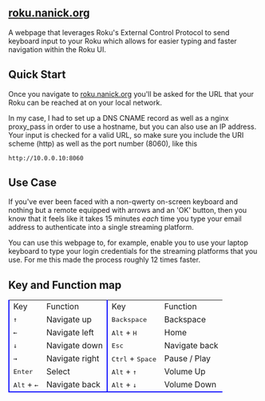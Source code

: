 **[roku.nanick.org](https://roku.nanick.org)**
---
A webpage that leverages Roku's External Control Protocol to send keyboard input to your Roku which allows for easier typing and faster navigation within the Roku UI.  

**Quick Start**
---
Once you navigate to [roku.nanick.org](https://roku.nanick.org) you'll be asked for the URL that your Roku can be reached at on your local network.  

In my case, I had to set up a DNS CNAME record as well as a nginx proxy_pass in order to use a hostname, but you can also use an IP address. Your input is checked for a valid URL, so make sure you include the URI scheme (http) as well as the port number (8060), like this
```
http://10.0.0.10:8060
```
**Use Case**  
---
If you've ever been faced with a non-qwerty on-screen keyboard and nothing but a remote equipped with arrows and an 'OK' button, then you know that it feels like it takes 15 minutes <i>each</i> time you type your email address to authenticate into a single streaming platform.  
  
You can use this webpage to, for example, enable you to use your laptop keyboard to type your login credentials for the streaming platforms that you use. For me this made the process roughly 12 times faster.  

**Key and Function map**  
---

<table id="table1">
    <tr>
        <td style="border-left: 2px solid blue; border-top-left-radius: 0.5em;" class="head">Key</td>
        <td style="border-top-right-radius: 0.5em;" class="head">Function</td>
        <td style="border-top-left-radius: 0.5em; border-left: 2px solid blue;" class="head">Key</td>
        <td class="head" style="border-top-right-radius: 0.5em;">Function</td>
    </tr>
    <tr>
        <td style="border-left: 2px solid blue;" class="cell"><kbd class="keyboard-key nowrap">&uarr;</kbd></td>
        <td class="cell">Navigate up</td>
        <td style="border-left: 2px solid blue;" class="cell"><kbd class="keyboard-key nowrap">Backspace</kbd></td>
        <td class="cell">Backspace</td>
    </tr>
    <tr>
        <td style="border-left: 2px solid blue;" class="cell"><kbd class="keyboard-key nowrap">&larr;</kbd></td>
        <td class="cell">Navigate left</td>
        <td style="border-left: 2px solid blue;" class="cell">
            <kbd class="keyboard-key nowrap">Alt</kbd> + <kbd class="keyboard-key nowrap">H</kbd>
        </td>
        <td class="cell">Home</td>
    </tr>
    <tr>
        <td style="border-left: 2px solid blue;" class="cell"><kbd class="keyboard-key nowrap">&darr;</kbd></td>
        <td class="cell">Navigate down</td>
        <td style="border-left: 2px solid blue;" class="cell">
            <kbd class="keyboard-key nowrap">Esc</kbd>
        </td>
        <td class="cell">Navigate back</td>
    </tr>
    <tr>
        <td style="border-left: 2px solid blue;" class="cell"><kbd class="keyboard-key nowrap">&rarr;</kbd></td>
        <td class="cell">Navigate right</td>
        <td style="border-left: 2px solid blue;" class="cell">
            <kbd class="keyboard-key nowrap">Ctrl</kbd> + <kbd class="keyboard-key nowrap">Space</kbd>
        </td>
        <td class="cell">Pause / Play</td>
    </tr>
    <tr>
        <td style="border-left: 2px solid blue;" class="cell">
            <kbd class="keyboard-key nowrap">Enter</kbd>
        </td>
        <td class="cell">Select</td>
        <td style="border-left: 2px solid blue;" class="cell">
            <kbd class="keyboard-key nowrap">Alt</kbd> + <kbd class="keyboard-key nowrap">&uarr;</kbd>
        </td>
        <td class="cell">Volume Up</td>
    </tr>
    <tr>
        <td style="border-bottom-left-radius: 0.5em; border-left: 2px solid blue; border-bottom: 2px solid blue;" class="cell">
            <kbd class="keyboard-key nowrap">Alt</kbd> + <kbd class="keyboard-key nowrap">&larr;</kbd>
        </td>
        <td style="border-bottom-right-radius: 0.5em; border-bottom: 2px solid blue;" class="cell">Navigate back</td>
        <td style=" border-bottom: 2px solid blue; border-bottom-left-radius: 0.5em; border-left: 2px solid blue;" class="cell"><kbd class="keyboard-key nowrap">Alt</kbd> + <kbd class="keyboard-key nowrap">&darr;</kbd></td>
        <td style="border-bottom-right-radius: 0.5em; border-bottom: 2px solid blue;" class="cell">Volume Down</td>
    </tr>
</table>

